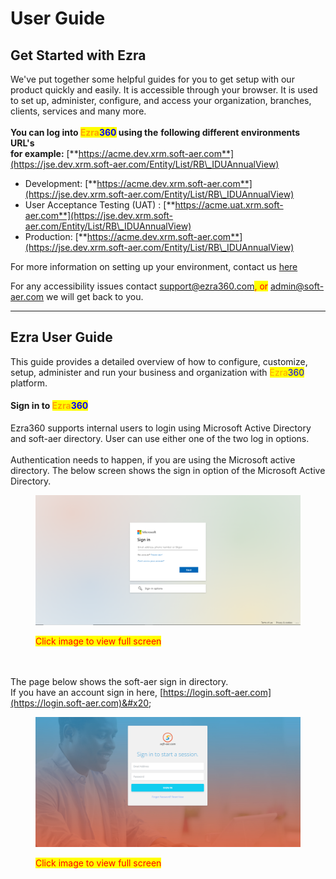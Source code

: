 # User Guide

## Get Started with Ezra

We've put together some helpful guides for you to get setup with our product quickly and easily. It is accessible through your browser. It is used to set up, administer, configure, and access your organization, branches, clients, services and many more.\
\
**You can log into **<mark style="color:orange;">**Ezra**</mark><mark style="color:blue;">**360**</mark>** using the** **following different environments URL's** \
**for example:** [**https://acme.dev.xrm.soft-aer.com**](https://jse.dev.xrm.soft-aer.com/Entity/List/RB\_IDUAnnualView)

* Development: [**https://acme.dev.xrm.soft-aer.com**](https://jse.dev.xrm.soft-aer.com/Entity/List/RB\_IDUAnnualView)
* User Acceptance Testing (UAT) : [**https://acme.uat.xrm.soft-aer.com**](https://jse.dev.xrm.soft-aer.com/Entity/List/RB\_IDUAnnualView)
* Production: [**https://acme.dev.xrm.soft-aer.com**](https://jse.dev.xrm.soft-aer.com/Entity/List/RB\_IDUAnnualView)

For more information on setting up your environment, contact us [here](https://ezra360.com/contact/)

For any accessibility issues contact [support@ezra360.com](mailto:support@ezra360.com)<mark style="color:red;">, or</mark> [admin@soft-aer.com](mailto:admin@soft-aer.com) we will get back to you.



***

## Ezra User Guide

This guide provides a detailed overview of how to configure, customize, setup, administer and run your business and organization with <mark style="color:orange;">Ezra</mark><mark style="color:blue;">360</mark> platform.

#### Sign in to <mark style="color:orange;">Ezra</mark><mark style="color:blue;">360</mark>

Ezra360 supports internal users to login using Microsoft Active Directory and soft-aer directory. User can use either one of the two log in options.\
\
Authentication needs to happen, if you are using the Microsoft active directory. The below screen shows the sign in option of the Microsoft Active Directory.

<figure><img src="../.gitbook/assets/Untitled design 17.png" alt=""><figcaption><p><mark style="color:red;">Click image to view full screen</mark></p></figcaption></figure>

\
\
The page below shows the soft-aer sign in directory.\
&#x20;If you have an account sign in here, [https://login.soft-aer.com](https://login.soft-aer.com)&#x20;

<figure><img src="../.gitbook/assets/Untitled design 16.png" alt=""><figcaption><p><mark style="color:red;">Click image to view full screen</mark></p></figcaption></figure>

